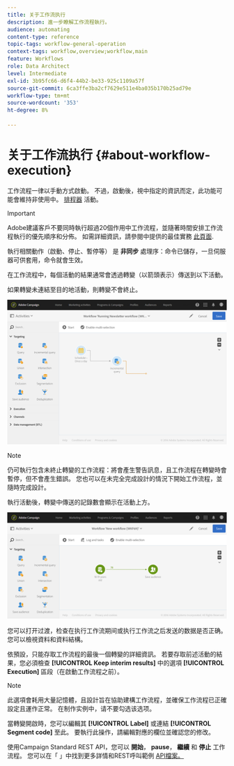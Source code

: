 ```yaml
---
title: 关于工作流执行
description: 進一步瞭解工作流程執行。
audience: automating
content-type: reference
topic-tags: workflow-general-operation
context-tags: workflow,overview;workflow,main
feature: Workflows
role: Data Architect
level: Intermediate
exl-id: 3b95fc66-d6f4-44b2-be33-925c1109a57f
source-git-commit: 6ca3ffe3ba2cf7629e511e4ba035b170b25ad79e
workflow-type: tm+mt
source-wordcount: '353'
ht-degree: 8%

---
```


# 关于工作流执行 {#about-workflow-execution}

工作流程一律以手動方式啟動。 不過，啟動後，視中指定的資訊而定，此功能可能會維持非使用中。 [排程器](../../automating/using/scheduler.md) 活動。

>[!IMPORTANT]
>
> Adobe建議客戶不要同時執行超過20個作用中工作流程，並隨著時間安排工作流程執行的優先順序和分佈。 如需詳細資訊，請參閱中提供的最佳實務 [此頁面](../../automating/using/best-practices-workflows.md).

執行相關動作（啟動、停止、暫停等） 是 **非同步** 處理序：命令已儲存，一旦伺服器可供套用，命令就會生效。

在工作流程中，每個活動的結果通常會透過轉變（以箭頭表示）傳送到以下活動。

如果轉變未連結至目的地活動，則轉變不會終止。

![](assets/wkf_execution_1.png)

>[!NOTE]
>
>仍可執行包含未終止轉變的工作流程：將會產生警告訊息，且工作流程在轉變時會暫停，但不會產生錯誤。 您也可以在未完全完成設計的情況下開始工作流程，並隨時完成設計。

執行活動後，轉變中傳送的記錄數會顯示在活動上方。

![](assets/wkf_transition_count.png)

您可以打开过渡，检查在执行工作流期间或执行工作流之后发送的数据是否正确。您可以檢視資料和資料結構。

依預設，只能存取工作流程的最後一個轉變的詳細資訊。 若要存取前述活動的結果，您必須檢查 **[!UICONTROL Keep interim results]** 中的選項 **[!UICONTROL Execution]** 區段（在啟動工作流程之前）。

>[!NOTE]
>
>此選項會耗用大量記憶體，且設計旨在協助建構工作流程，並確保工作流程已正確設定且運作正常。 在制作实例中，请不要勾选该选项。

當轉變開啟時，您可以編輯其 **[!UICONTROL Label]** 或連結 **[!UICONTROL Segment code]** 至此。 要執行此操作，請編輯對應的欄位並確認您的修改。

使用Campaign Standard REST API，您可以 **開始**， **pause**， **繼續** 和 **停止** 工作流程。 您可以在「 」中找到更多詳情和REST呼叫範例 [API檔案。](../../api/using/controlling-a-workflow.md)

